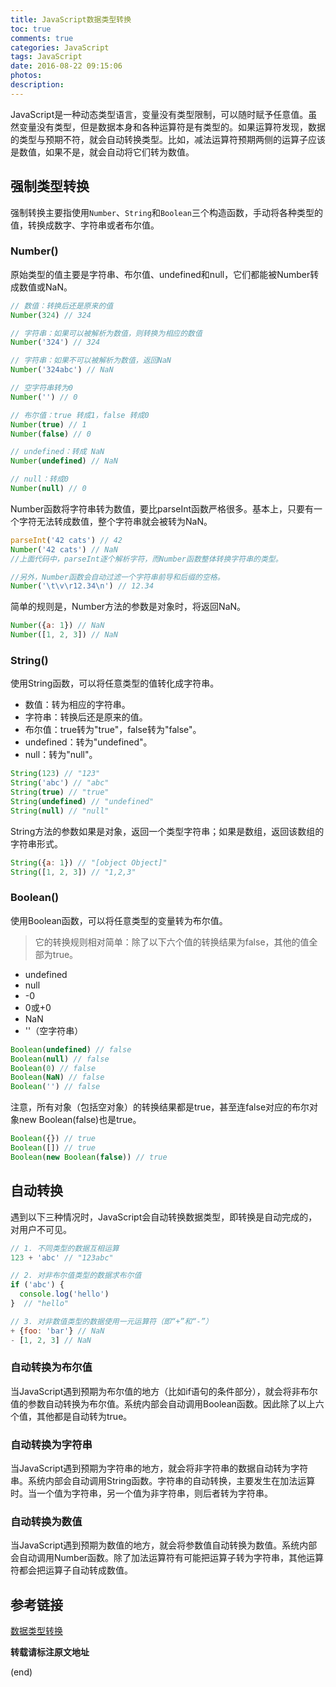 ```yaml
---
title: JavaScript数据类型转换
toc: true
comments: true
categories: JavaScript
tags: JavaScript
date: 2016-08-22 09:15:06
photos:
description:
---
```

JavaScript是一种动态类型语言，变量没有类型限制，可以随时赋予任意值。虽然变量没有类型，但是数据本身和各种运算符是有类型的。如果运算符发现，数据的类型与预期不符，就会自动转换类型。比如，减法运算符预期两侧的运算子应该是数值，如果不是，就会自动将它们转为数值。
<!--more-->

## 强制类型转换
强制转换主要指使用`Number`、`String`和`Boolean`三个构造函数，手动将各种类型的值，转换成数字、字符串或者布尔值。

### Number()

原始类型的值主要是字符串、布尔值、undefined和null，它们都能被Number转成数值或NaN。
```js
// 数值：转换后还是原来的值
Number(324) // 324

// 字符串：如果可以被解析为数值，则转换为相应的数值
Number('324') // 324

// 字符串：如果不可以被解析为数值，返回NaN
Number('324abc') // NaN

// 空字符串转为0
Number('') // 0

// 布尔值：true 转成1，false 转成0
Number(true) // 1
Number(false) // 0

// undefined：转成 NaN
Number(undefined) // NaN

// null：转成0
Number(null) // 0
```
Number函数将字符串转为数值，要比parseInt函数严格很多。基本上，只要有一个字符无法转成数值，整个字符串就会被转为NaN。
```js
parseInt('42 cats') // 42
Number('42 cats') // NaN
//上面代码中，parseInt逐个解析字符，而Number函数整体转换字符串的类型。

//另外，Number函数会自动过滤一个字符串前导和后缀的空格。
Number('\t\v\r12.34\n') // 12.34
```
简单的规则是，Number方法的参数是对象时，将返回NaN。
```js
Number({a: 1}) // NaN
Number([1, 2, 3]) // NaN
```

### String()
使用String函数，可以将任意类型的值转化成字符串。

* 数值：转为相应的字符串。
* 字符串：转换后还是原来的值。
* 布尔值：true转为"true"，false转为"false"。
* undefined：转为"undefined"。
* null：转为"null"。
```js
String(123) // "123"
String('abc') // "abc"
String(true) // "true"
String(undefined) // "undefined"
String(null) // "null"
```

String方法的参数如果是对象，返回一个类型字符串；如果是数组，返回该数组的字符串形式。
```js
String({a: 1}) // "[object Object]"
String([1, 2, 3]) // "1,2,3"
```

### Boolean()
使用Boolean函数，可以将任意类型的变量转为布尔值。
>它的转换规则相对简单：除了以下六个值的转换结果为false，其他的值全部为true。

* undefined
* null
* -0
* 0或+0
* NaN
* ''（空字符串）

```js
Boolean(undefined) // false
Boolean(null) // false
Boolean(0) // false
Boolean(NaN) // false
Boolean('') // false
```
注意，所有对象（包括空对象）的转换结果都是true，甚至连false对应的布尔对象new Boolean(false)也是true。
```js
Boolean({}) // true
Boolean([]) // true
Boolean(new Boolean(false)) // true
```

## 自动转换

遇到以下三种情况时，JavaScript会自动转换数据类型，即转换是自动完成的，对用户不可见。
```js
// 1. 不同类型的数据互相运算
123 + 'abc' // "123abc"

// 2. 对非布尔值类型的数据求布尔值
if ('abc') {
  console.log('hello')
}  // "hello"

// 3. 对非数值类型的数据使用一元运算符（即“+”和“-”）
+ {foo: 'bar'} // NaN
- [1, 2, 3] // NaN
```

### 自动转换为布尔值
当JavaScript遇到预期为布尔值的地方（比如if语句的条件部分），就会将非布尔值的参数自动转换为布尔值。系统内部会自动调用Boolean函数。因此除了以上六个值，其他都是自动转为true。

### 自动转换为字符串
当JavaScript遇到预期为字符串的地方，就会将非字符串的数据自动转为字符串。系统内部会自动调用String函数。字符串的自动转换，主要发生在加法运算时。当一个值为字符串，另一个值为非字符串，则后者转为字符串。

### 自动转换为数值
当JavaScript遇到预期为数值的地方，就会将参数值自动转换为数值。系统内部会自动调用Number函数。除了加法运算符有可能把运算子转为字符串，其他运算符都会把运算子自动转成数值。

## 参考链接
[数据类型转换](http://javascript.ruanyifeng.com/grammar/conversion.html)

**转载请标注原文地址**

(end)
